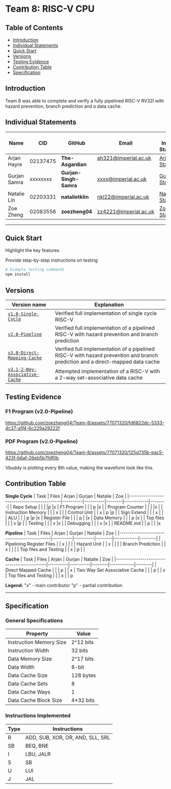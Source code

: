 # Team 8: RISC-V CPU

## Table of Contents

- [Introduction](#introduction)
- [Individual Statements](#individual-statements)
- [Quick Start](#quick-start)
- [Versions](#versions)
- [Testing Evidence](#testing-evidence)
- [Contribution Table](#contribution-table)
- [Specification](#specification)


## Introduction

Team 8 was able to complete and verify a fully pipelined RISC-V RV32I with hazard prevention, branch prediction and a data cache. 

## Individual Statements

| Name           | CID      | GitHub                 | Email                                                | Link to Individual Statements                |
|----------------|----------|------------------------|------------------------------------------------------|----------------------------------------------|
| Arjan Hayre    | 02137475 | **The-Asgardian**      | ah321@imperial.ac.uk   &nbsp; &nbsp; &nbsp; &nbsp;   | [Arjan's Statement](statements/arjan.md)
| Gurjan Samra   | xxxxxxxx | **Gurjan-Singh-Samra** | xxxx@imperial.ac.uk                                  | [Gurjan's Statement](statements/gurjan.md)
| Natalie Lin    | 02203331 | **natalietklin**       | nkl22@imperial.ac.uk                                 | [Natalie's Statement](statements/natalie.md)
| Zoe Zheng      | 02083556 | **zoezheng04**         | zz4221@imperial.ac.uk                                | [Zoe's Statement](statements/zoe.md)

---
## Quick Start
Highlight the key features

Provide step-by-step instructions on testing

```bash
# Example testing commands
npm install
```

## Versions
| Version name                  | Explanation | 
| ------------------------------|-------------|
| [`v1.0-Single-Cycle`](https://github.com/zoezheng04/Team-8/tree/v1.0-Single-Cycle)           | Verified full implementation of single cycle RISC-V
| [`v2.0-Pipeline`](https://github.com/zoezheng04/Team-8/tree/v2.0-Pipeline)               | Verified full implementation of a pipelined RISC-V with hazard prevention and branch prediction
| [`v3.0-Direct-Mapping-Cache`](https://github.com/zoezheng04/Team-8/tree/v3.0-Direct-Mapping-Cache)   | Verified full implementation of a pipelined RISC-V with hazard prevention and branch prediction and a direct-mapped data cache
| [`v3.1-2-Way-Associative-Cache`](https://github.com/zoezheng04/Team-8/tree/v3.1-2-Way-Associative-Cache)| Attempted implementation of a RISC-V with a 2-way set-associative data cache
## Testing Evidence

### F1 Program (v2.0-Pipeline)

https://github.com/zoezheng04/Team-8/assets/77071320/fd6822dc-5333-4c37-a1f4-6c229a29222f

### PDF Program (v2.0-Pipeline)

https://github.com/zoezheng04/Team-8/assets/77071320/125d735b-eac5-423f-b6af-26eb5b7fdf0b

Vbuddy is plotting every 8th value, making the waveform look like this.
## Contribution Table

**Single Cycle**
| Task                                       | Files    | Arjan    | Gurjan | Natalie    | Zoe    |
|--------------------------------------------|----------|----------|--------|------------|--------|
| Repo Setup                                 |          |          |        |p           |x
| F1 Program                                 |          |          |  p     |x           |
| Program Counter                            |          |          |        |x           |
| Instruction Memory                         |          |          |  x     |            |
| Control Unit                               |          |    x     |  p     |p           |
| Sign Extend                                |          |          |  x     |            |
| ALU                                        |          |          |  p     |p           |x
| Register File                              |          |          |  p     |            |x
| Data Memory                                |          |          |  p     |x           |
| Top files                                  |          |          |  x     |p           |
| Testing                                    |          |          |  x     |x           |
| Debugging                                  |          |          |  x     |x           |
| README.md                                  |          |    p     |        |            |x

**Pipeline** 
| Task                                       | Files    | Arjan    | Gurjan | Natalie    | Zoe    |
|--------------------------------------------|----------|----------|--------|------------|--------|
| Pipelining Register Files                  |          |    x     |        |            |
| Hazard Unit                                |          |    x     |        |            |
| Branch Prediction                          |          |    x     |        |            |
| Top files and Testing                      |          |    x     |   p    |            |

**Cache**
| Task                                       | Files    | Arjan    | Gurjan | Natalie    | Zoe    |
|--------------------------------------------|----------|----------|--------|------------|--------|
| Direct Mapped Cache                        |          |          |  p     |            | x
| Two Way Set Associative Cache              |          |          |  p     |            | x
| Top files and Testing                      |          |          |  x     |            | p

**Legend:**
 "x" - main contributor
 "p" - partial contribution

---
## Specification
### General Specifications

| Property                | Value         |
|-------------------------|---------------|
| Instruction Memory Size |   2^12 bits    |
| Instruction Width       |   32 bits    |
| Data Memory Size        |   2^17 bits   |
| Data Width              |    8-bit      |
| Data Cache Size         |   128 bytes   |
| Data Cache Sets         |       8      |
| Data Cache Ways         |     1         |
| Data Cache Block Size    |  4*32 bits   |

### Instructions Implemented
| Type | Instructions         |
|------|-----------------------|
| R    |ADD, SUB, XOR, OR, AND, SLL, SRL           |
| SB   |   BEQ, BNE               |
| I    |LBU, JALR  |
| S    |  SB              |
| U    |  LUI                  |
| J    |      JAL        |








